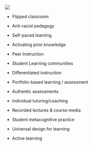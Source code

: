 ![](https://pbs.twimg.com/media/FZLGioQUEAEgRoT?format=jpg&name=small)


-   Flipped classroom

-   Anti-racist pedagogy

-   Self-paced learning

-   Activating prior knowledge

-   Peer Instruction

-   Student Learning communities

-   Differentiated instruction

-   Portfolio-based learning / assessment

-   Authentic assessments

-   Individual tutoring/coaching

-   Recorded lectures & course media

-   Student metacognitive practice

-   Universal design for learning

-   Active learning
